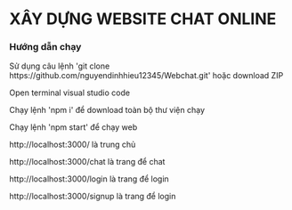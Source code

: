 <h1>XÂY DỰNG WEBSITE CHAT ONLINE</h1>
<h3>Hướng dẫn chạy</h3>
<p>Sử dụng câu lệnh 'git clone https://github.com/nguyendinhhieu12345/Webchat.git' hoặc download ZIP</p>
<p>Open terminal visual studio code</p>
<p>Chạy lệnh 'npm i' để download toàn bộ thư viện chạy</p>
<p>Chạy lệnh 'npm start' để chạy web</p>
<p>http://localhost:3000/ là trung chủ</p>
<p>http://localhost:3000/chat là trang để chat</p>
<p>http://localhost:3000/login là trang để login</p>
<p>http://localhost:3000/signup là trang để login</p>
